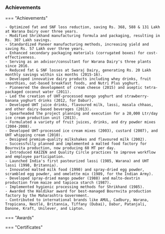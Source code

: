 ### Achievements

=== "Achievements"

    - Optimized fat and SNF loss reduction, saving Rs. 368, 588 & 131 Lakh at Warana Dairy over three years.
    - Modified Shrikhand manufacturing formula and packaging, resulting in Rs. 307 Lakh savings.
    - Standardized Paneer manufacturing methods, increasing yield and saving Rs. 57 Lakh over three years.
    - Enhanced secondary packaging materials (corrugated boxes) for cost-effectiveness.
    - Serving as an advisor/consultant for Warana Dairy's three plants since 2016.
    - Reduced fat & SNF losses at Swaraj Dairy, generating Rs. 20 Lakh monthly savings within six months (2015-16).
    - Developed innovative dairy products including whey drinks, fruit smoothies, oat-based breakfast foods, and Nutri Plus yoghurt.
    - Pioneered the development of cream cheese (2015) and aseptic tetra-packaged coconut water (2011).
    - Led the creation of UHT-processed mango yoghurt and strawberry-banana yoghurt drinks (2012, for Dabur).
    - Developed UHT juice drinks, flavoured milk, lassi, masala chhaas, and other dairy-based beverages (2013).
    - Spearheaded the project planning and execution for a 20,000 Ltr/day ice cream production unit (2013).
    - Formulated a variety of fruit juices, drinks, and dry powder mixes (2004-2008).
    - Developed UHT-processed ice cream mixes (2003), custard (2007), and UHT whipping cream (2010).
    - Designed premium-quality milkshakes and flavoured milk (2002).
    - Successfully planned and implemented a malted food factory for Bournvita production, now producing 60 MT per day.
    - Introduced KAIZEN and Quality Circle practices to improve workflow and employee participation.
    - Launched India's first pasteurized lassi (1985, Warana) and UHT lassi (1998, Britannia).
    - Innovated malted milk food (1990) and spray-dried egg powder, scrambled egg powder, and omelette mix (1989, for the Indian Army).
    - Developed spray-dried mango powder (1988) and malto-dextrin production from maize and tapioca starch (1987).
    - Implemented hygienic processing methods for Shrikhand (1985).
    - Awarded the Haldikar award for best-managed Bournvita production factory by the Maharashtra Government.
    - Contributed to international brands like AMUL, Cadbury, Warana, Tropicana, Nestlé, Britannia, Tiffany (Dubai), Dabur, Patanjali, Danone, Kraft, Unilever, and Lipton.

=== "Awards"

    

=== "Certificates"

  